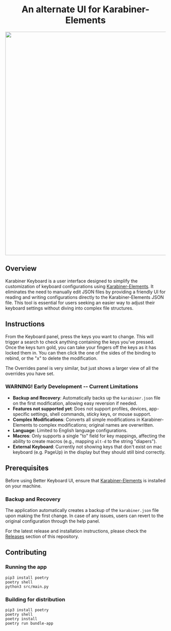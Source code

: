 <h1 align="center">An alternate UI for Karabiner-Elements</h1>

<p align="center">
  <img style="display:block;margin: auto;" src="https://github.com/bilbofroggins/KarabinerKeyboard/assets/82745308/cc8b1bbd-add8-4240-abd5-4905a68f3550" width="700"/>
</p>

## Overview
Karabiner Keyboard is a user interface designed to simplify the customization of keyboard configurations using [Karabiner-Elements](https://github.com/pqrs-org/Karabiner-Elements). It eliminates the need to manually edit JSON files by providing a friendly UI for reading and writing configurations directly to the Karabiner-Elements JSON file. This tool is essential for users seeking an easier way to adjust their keyboard settings without diving into complex file structures.

## Instructions
From the Keyboard panel, press the keys you want to change. This will trigger a search to check anything containing the keys you've pressed. Once the keys turn gold, you can take your fingers off the keys as it has locked them in. You can then click the one of the sides of the binding to rebind, or the "x" to delete the modification.

The Overrides panel is very similar, but just shows a larger view of all the overrides you have set.

### WARNING! Early Development -- Current Limitations
- **Backup and Recovery**: Automatically backs up the `karabiner.json` file on the first modification, allowing easy reversion if needed.
- **Features not supported yet**: Does not support profiles, devices, app-specific settings, shell commands, sticky keys, or mouse support.
- **Complex Modifications**: Converts all simple modifications in Karabiner-Elements to complex modifications; original names are overwritten.
- **Language**: Limited to English language configurations.
- **Macros**: Only supports a single "to" field for key mappings, affecting the ability to create macros (e.g., mapping `alt-d` to the string "diapers").
- **External Keyboard**: Currently not showing keys that don't exist on mac keyboard (e.g. PageUp) in the display but they should still bind correctly.

## Prerequisites
Before using Better Keyboard UI, ensure that [Karabiner-Elements](https://github.com/pqrs-org/Karabiner-Elements) is installed on your machine.

### Backup and Recovery
The application automatically creates a backup of the `karabiner.json` file upon making the first change. In case of any issues, users can revert to the original configuration through the help panel.

For the latest release and installation instructions, please check the [Releases](https://github.com/bilbofroggins/KarabinerKeyboard/releases) section of this repository.

## Contributing

### Running the app
```
pip3 install poetry
poetry shell
python3 src/main.py
```

### Building for distribution
```
pip3 install poetry
poetry shell
poetry install
poetry run bundle-app
```
